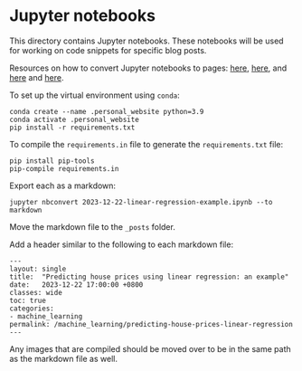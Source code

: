 # Jupyter notebooks

This directory contains Jupyter notebooks. These notebooks will be used for working on code snippets for specific blog posts.

Resources on how to convert Jupyter notebooks to pages: [here](https://www.kasimte.com/adding-and-including-jupyter-notebooks-as-jekyll-blog-posts), [here](https://www.linode.com/docs/guides/jupyter-notebook-on-jekyll/), and [here](https://cduvallet.github.io/posts/2018/03/ipython-notebooks-jekyll)
and [here](https://michaelwornow.net/2022/09/13/jupyter-notebook-to-markdown).

To set up the virtual environment using `conda`:

```{bash}
conda create --name .personal_website python=3.9
conda activate .personal_website
pip install -r requirements.txt
```

To compile the `requirements.in` file to generate the `requirements.txt` file:

```{bash}
pip install pip-tools
pip-compile requirements.in
```

Export each as a markdown:

```{bash}
jupyter nbconvert 2023-12-22-linear-regression-example.ipynb --to markdown
```

Move the markdown file to the `_posts` folder.

Add a header similar to the following to each markdown file:

```{bash}
---
layout: single
title:  "Predicting house prices using linear regression: an example"
date:   2023-12-22 17:00:00 +0800
classes: wide
toc: true
categories:
- machine_learning
permalink: /machine_learning/predicting-house-prices-linear-regression
---
```

Any images that are compiled should be moved over to be in the same path as the markdown file as well.